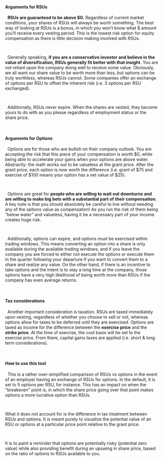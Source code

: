 #### Arguments for RSUs

&nbsp;&nbsp;**RSUs are guaranteed to be above $0.** Regardless of current market conditions, your shares of RSUs will always be worth something. The best way of looking at RSUs is a bonus, in which you won’t know what $ amount you’ll receive every vesting period. This is the lowest risk option for equity compensation as there is little decision making involved with RSUs.

<br/>

&nbsp;&nbsp;Generally speaking, **if you are a conservative investor and believe in the value of diversification, RSUs generally fit better with that insight.** You are not reliant upon the company doing well to receive some value. Obviously, we all want our share value to be worth more than less, but options can be truly worthless, whereas RSUs cannot. Some companies offer an exchange of options per RSU to offset the inherent risk (i.e. 3 options per RSU exchanged).

<br/>

&nbsp;&nbsp;Additionally, RSUs never expire. When the shares are vested, they become yours to do with as you please regardless of employment status or the share price.

<br/>

#### Arguments for Options

&nbsp;&nbsp;Options are for those who are bullish on their company outlook. You are accepting the risk that this piece of your compensation is worth $0, while being able to accelerate your gains when your options are above water. Abstractly: the math works out to be valueless at the grant price. After the grant price, each option is now worth the difference (i.e. grant of $75 and exercise of $100 means your option has a net value of $25).

<br/>

&nbsp;&nbsp;Options are great for **people who are willing to wait out downturns and are willing to make big bets with a substantial part of their compensation.** A key note is that you should absolutely be careful to live without needing any of the options value as compensation! As you run the risk of them being “below water” and valueless, having it be a necessary part of your income creates huge risk.

<br/>

&nbsp;&nbsp;Additionally, options can expire, and options must be exercised within trading windows. This means converting an option into a share is only available during the available trading windows, and if you leave the company you are forced to either not execute the options or execute them in the quarter following your departure if you want to convert them to a share and realize any value. On the other hand, if there is an incentive to take options and the intent is to stay a long time at the company, those options have a very high likelihood of being worth more than RSUs if the company has even average returns.

<br/>

#### Tax considerations

&nbsp;&nbsp;Another important consideration is taxation. RSUs are taxed immediately upon vesting, regardless of whether you choose to sell or not, whereas options allow for taxes to be deferred until they are exercised. Options are taxed as income for the difference between the **exercise price** and the **strike price**. At the time of exercise, the cost basis will be set to the exercise price. From there, capital gains taxes are applied (i.e. short & long term considerations).

<br/>

#### How to use this tool

&nbsp;&nbsp;This is a rather over-simplified comparison of RSUs vs options in the event of an employer having an exchange of RSUs for options. In the default, it is set to 5 options per RSU, for instance. This has an impact on when the "breakeven" point is, in which the share price going over that point makes options a more lucrative option than RSUs.

<br/>

What it does not account for is the difference in tax treatment between RSUs and options. It is meant purely to visualize the potential value of an RSU or options at a particular price point relative to the grant price.

<br/>

It is to paint a reminder that options are potentially risky (potential zero value) while also providing benefit during an upswing in share price, based on the ratio of options to RSUs available to you.